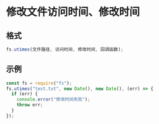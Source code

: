 # 修改文件访问时间、修改时间

## 格式

```js
fs.utimes(文件路径, 访问时间, 修改时间, 回调函数);
```

## 示例

```js
const fs = require("fs");
fs.utimes("test.txt", new Date(), new Date(), (err) => {
  if (err) {
    console.error("修改时间失败");
    throw err;
  }
});
```
